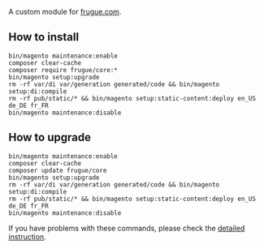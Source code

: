 A custom module for [frugue.com](https://frugue.com).

## How to install
```
bin/magento maintenance:enable
composer clear-cache
composer require frugue/core:*
bin/magento setup:upgrade
rm -rf var/di var/generation generated/code && bin/magento setup:di:compile
rm -rf pub/static/* && bin/magento setup:static-content:deploy en_US de_DE fr_FR
bin/magento maintenance:disable
```

## How to upgrade
```
bin/magento maintenance:enable
composer clear-cache
composer update frugue/core
bin/magento setup:upgrade
rm -rf var/di var/generation generated/code && bin/magento setup:di:compile
rm -rf pub/static/* && bin/magento setup:static-content:deploy en_US de_DE fr_FR
bin/magento maintenance:disable
```

If you have problems with these commands, please check the [detailed instruction](https://mage2.pro/t/263).